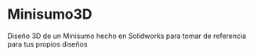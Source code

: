 # Minisumo3D
Diseño 3D de un Minisumo hecho en Solidworks para tomar de referencia para tus propios diseños
